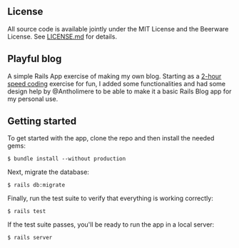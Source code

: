 ## License

All source code is available jointly under the MIT License and the Beerware License. See
[LICENSE.md](LICENSE.md) for details.

## Playful blog

A simple Rails App exercise of making my own blog. Starting as a [2-hour speed coding](https://www.youtube.com/watch?v=bUyQULKZp9E) exercise for fun, I added some functionalities and had some design help by @Antholimere to be able to make it a basic Rails Blog app for my personal use.

## Getting started

To get started with the app, clone the repo and then install the needed gems:

```
$ bundle install --without production
```

Next, migrate the database:

```
$ rails db:migrate
```

Finally, run the test suite to verify that everything is working correctly:

```
$ rails test
```

If the test suite passes, you'll be ready to run the app in a local server:

```
$ rails server
```
